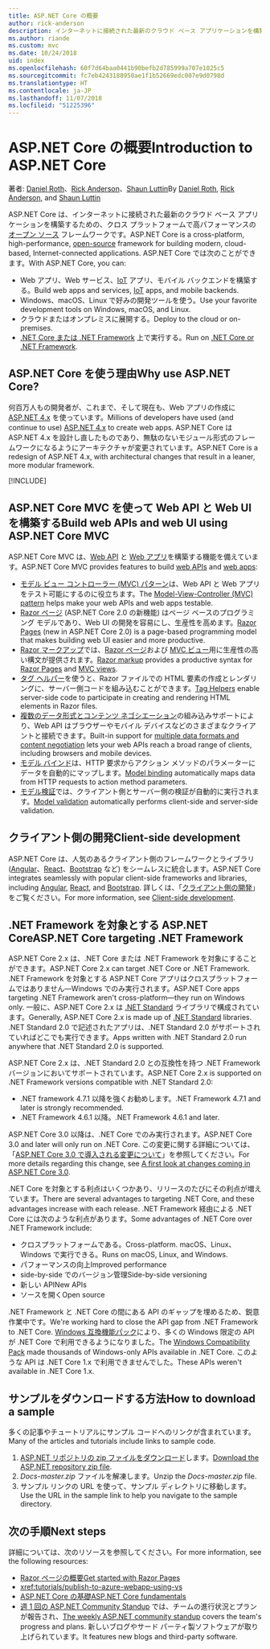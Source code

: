 ```yaml
---
title: ASP.NET Core の概要
author: rick-anderson
description: インターネットに接続された最新のクラウド ベース アプリケーションを構築するための、クロス プラットフォームで高パフォーマンスのオープン ソース フレームワークである ASP.NET Core について説明します。
ms.author: riande
ms.custom: mvc
ms.date: 10/24/2018
uid: index
ms.openlocfilehash: 60f7d64baa0441b90befb2d785999a707e1025c5
ms.sourcegitcommit: fc7eb4243188950ae1f1b52669edc007e9d0798d
ms.translationtype: HT
ms.contentlocale: ja-JP
ms.lasthandoff: 11/07/2018
ms.locfileid: "51225396"
---
```

# <a name="introduction-to-aspnet-core"></a><span data-ttu-id="d064a-103">ASP.NET Core の概要</span><span class="sxs-lookup"><span data-stu-id="d064a-103">Introduction to ASP.NET Core</span></span>

<span data-ttu-id="d064a-104">著者: [Daniel Roth](https://github.com/danroth27)、[Rick Anderson](https://twitter.com/RickAndMSFT)、[Shaun Luttin](https://twitter.com/dicshaunary)</span><span class="sxs-lookup"><span data-stu-id="d064a-104">By [Daniel Roth](https://github.com/danroth27), [Rick Anderson](https://twitter.com/RickAndMSFT), and [Shaun Luttin](https://twitter.com/dicshaunary)</span></span>

<span data-ttu-id="d064a-105">ASP.NET Core は、インターネットに接続された最新のクラウド ベース アプリケーションを構築するための、クロス プラットフォームで高パフォーマンスの[オープン ソース](https://github.com/aspnet/home) フレームワークです。</span><span class="sxs-lookup"><span data-stu-id="d064a-105">ASP.NET Core is a cross-platform, high-performance, [open-source](https://github.com/aspnet/home) framework for building modern, cloud-based, Internet-connected applications.</span></span> <span data-ttu-id="d064a-106">ASP.NET Core では次のことができます。</span><span class="sxs-lookup"><span data-stu-id="d064a-106">With ASP.NET Core, you can:</span></span>

* <span data-ttu-id="d064a-107">Web アプリ、Web サービス、[IoT](https://www.microsoft.com/internet-of-things/) アプリ、モバイル バックエンドを構築する。</span><span class="sxs-lookup"><span data-stu-id="d064a-107">Build web apps and services, [IoT](https://www.microsoft.com/internet-of-things/) apps, and mobile backends.</span></span>
* <span data-ttu-id="d064a-108">Windows、macOS、Linux で好みの開発ツールを使う。</span><span class="sxs-lookup"><span data-stu-id="d064a-108">Use your favorite development tools on Windows, macOS, and Linux.</span></span>
* <span data-ttu-id="d064a-109">クラウドまたはオンプレミスに展開する。</span><span class="sxs-lookup"><span data-stu-id="d064a-109">Deploy to the cloud or on-premises.</span></span>
* <span data-ttu-id="d064a-110">[.NET Core または .NET Framework](/dotnet/articles/standard/choosing-core-framework-server) 上で実行する。</span><span class="sxs-lookup"><span data-stu-id="d064a-110">Run on [.NET Core or .NET Framework](/dotnet/articles/standard/choosing-core-framework-server).</span></span>

## <a name="why-use-aspnet-core"></a><span data-ttu-id="d064a-111">ASP.NET Core を使う理由</span><span class="sxs-lookup"><span data-stu-id="d064a-111">Why use ASP.NET Core?</span></span>

<span data-ttu-id="d064a-112">何百万人もの開発者が、これまで、そして現在も、Web アプリの作成に [ASP.NET 4.x](/aspnet/overview) を使っています。</span><span class="sxs-lookup"><span data-stu-id="d064a-112">Millions of developers have used (and continue to use) [ASP.NET 4.x](/aspnet/overview) to create web apps.</span></span> <span data-ttu-id="d064a-113">ASP.NET Core は ASP.NET 4.x を設計し直したものであり、無駄のないモジュール形式のフレームワークになるようにアーキテクチャが変更されています。</span><span class="sxs-lookup"><span data-stu-id="d064a-113">ASP.NET Core is a redesign of ASP.NET 4.x, with architectural changes that result in a leaner, more modular framework.</span></span>

[!INCLUDE[](~/includes/benefits.md)]

## <a name="build-web-apis-and-web-ui-using-aspnet-core-mvc"></a><span data-ttu-id="d064a-114">ASP.NET Core MVC を使って Web API と Web UI を構築する</span><span class="sxs-lookup"><span data-stu-id="d064a-114">Build web APIs and web UI using ASP.NET Core MVC</span></span>

<span data-ttu-id="d064a-115">ASP.NET Core MVC は、[Web API](xref:tutorials/first-web-api) と [Web アプリ](xref:tutorials/razor-pages/index)を構築する機能を備えています。</span><span class="sxs-lookup"><span data-stu-id="d064a-115">ASP.NET Core MVC provides features to build [web APIs](xref:tutorials/first-web-api) and [web apps](xref:tutorials/razor-pages/index):</span></span>

* <span data-ttu-id="d064a-116">[モデル ビュー コントローラー (MVC) パターン](xref:mvc/overview)は、Web API と Web アプリをテスト可能にするのに役立ちます。</span><span class="sxs-lookup"><span data-stu-id="d064a-116">The [Model-View-Controller (MVC) pattern](xref:mvc/overview) helps make your web APIs and web apps testable.</span></span>
* <span data-ttu-id="d064a-117">[Razor ページ](xref:razor-pages/index) (ASP.NET Core 2.0 の新機能) はページ ベースのプログラミング モデルであり、Web UI の開発を容易にし、生産性を高めます。</span><span class="sxs-lookup"><span data-stu-id="d064a-117">[Razor Pages](xref:razor-pages/index) (new in ASP.NET Core 2.0) is a page-based programming model that makes building web UI easier and more productive.</span></span>
* <span data-ttu-id="d064a-118">[Razor マークアップ](xref:mvc/views/razor)では、[Razor ページ](xref:razor-pages/index)および [MVC ビュー](xref:mvc/views/overview)用に生産性の高い構文が提供されます。</span><span class="sxs-lookup"><span data-stu-id="d064a-118">[Razor markup](xref:mvc/views/razor) provides a productive syntax for [Razor Pages](xref:razor-pages/index) and [MVC views](xref:mvc/views/overview).</span></span>
* <span data-ttu-id="d064a-119">[タグ ヘルパー](xref:mvc/views/tag-helpers/intro)を使うと、Razor ファイルでの HTML 要素の作成とレンダリングに、サーバー側コードを組み込むことができます。</span><span class="sxs-lookup"><span data-stu-id="d064a-119">[Tag Helpers](xref:mvc/views/tag-helpers/intro) enable server-side code to participate in creating and rendering HTML elements in Razor files.</span></span>
* <span data-ttu-id="d064a-120">[複数のデータ形式とコンテンツ ネゴシエーション](xref:web-api/advanced/formatting)の組み込みサポートにより、Web API はブラウザーやモバイル デバイスなどのさまざまなクライアントと接続できます。</span><span class="sxs-lookup"><span data-stu-id="d064a-120">Built-in support for [multiple data formats and content negotiation](xref:web-api/advanced/formatting) lets your web APIs reach a broad range of clients, including browsers and mobile devices.</span></span>
* <span data-ttu-id="d064a-121">[モデル バインド](xref:mvc/models/model-binding)は、HTTP 要求からアクション メソッドのパラメーターにデータを自動的にマップします。</span><span class="sxs-lookup"><span data-stu-id="d064a-121">[Model binding](xref:mvc/models/model-binding) automatically maps data from HTTP requests to action method parameters.</span></span>
* <span data-ttu-id="d064a-122">[モデル検証](xref:mvc/models/validation)では、クライアント側とサーバー側の検証が自動的に実行されます。</span><span class="sxs-lookup"><span data-stu-id="d064a-122">[Model validation](xref:mvc/models/validation) automatically performs client-side and server-side validation.</span></span>

## <a name="client-side-development"></a><span data-ttu-id="d064a-123">クライアント側の開発</span><span class="sxs-lookup"><span data-stu-id="d064a-123">Client-side development</span></span>

<span data-ttu-id="d064a-124">ASP.NET Core は、人気のあるクライアント側のフレームワークとライブラリ ([Angular](xref:spa/angular)、[React](xref:spa/react)、[Bootstrap](https://getbootstrap.com/) など) をシームレスに統合します。</span><span class="sxs-lookup"><span data-stu-id="d064a-124">ASP.NET Core integrates seamlessly with popular client-side frameworks and libraries, including [Angular](xref:spa/angular), [React](xref:spa/react), and [Bootstrap](https://getbootstrap.com/).</span></span> <span data-ttu-id="d064a-125">詳しくは、「[クライアント側の開発](xref:client-side/index)」をご覧ください。</span><span class="sxs-lookup"><span data-stu-id="d064a-125">For more information, see [Client-side development](xref:client-side/index).</span></span>

<a name="target-framework"></a>

## <a name="aspnet-core-targeting-net-framework"></a><span data-ttu-id="d064a-126">.NET Framework を対象とする ASP.NET Core</span><span class="sxs-lookup"><span data-stu-id="d064a-126">ASP.NET Core targeting .NET Framework</span></span>

<span data-ttu-id="d064a-127">ASP.NET Core 2.x は、.NET Core または .NET Framework を対象にすることができます。</span><span class="sxs-lookup"><span data-stu-id="d064a-127">ASP.NET Core 2.x can target .NET Core or .NET Framework.</span></span> <span data-ttu-id="d064a-128">.NET Framework を対象とする ASP.NET Core アプリはクロスプラットフォームではありません&mdash;Windows でのみ実行されます。</span><span class="sxs-lookup"><span data-stu-id="d064a-128">ASP.NET Core apps targeting .NET Framework aren't cross-platform&mdash;they run on Windows only.</span></span> <span data-ttu-id="d064a-129">一般に、ASP.NET Core 2.x は [.NET Standard](/dotnet/standard/net-standard) ライブラリで構成されています。</span><span class="sxs-lookup"><span data-stu-id="d064a-129">Generally, ASP.NET Core 2.x is made up of [.NET Standard](/dotnet/standard/net-standard) libraries.</span></span> <span data-ttu-id="d064a-130">.NET Standard 2.0 で記述されたアプリは、.NET Standard 2.0 がサポートされていればどこでも実行できます。</span><span class="sxs-lookup"><span data-stu-id="d064a-130">Apps written with .NET Standard 2.0 run anywhere that .NET Standard 2.0 is supported.</span></span>

<span data-ttu-id="d064a-131">ASP.NET Core 2.x は、.NET Standard 2.0 との互換性を持つ .NET Framework バージョンにおいてサポートされています。</span><span class="sxs-lookup"><span data-stu-id="d064a-131">ASP.NET Core 2.x is supported on .NET Framework versions compatible with .NET Standard 2.0:</span></span>

* <span data-ttu-id="d064a-132">.NET framework 4.7.1 以降を強くお勧めします。</span><span class="sxs-lookup"><span data-stu-id="d064a-132">.NET Framework 4.7.1 and later is strongly recommended.</span></span>
* <span data-ttu-id="d064a-133">.NET Framework 4.6.1 以降。</span><span class="sxs-lookup"><span data-stu-id="d064a-133">.NET Framework 4.6.1 and later.</span></span>

<span data-ttu-id="d064a-134">ASP.NET Core 3.0 以降は、.NET Core でのみ実行されます。</span><span class="sxs-lookup"><span data-stu-id="d064a-134">ASP.NET Core 3.0 and later will only run on .NET Core.</span></span> <span data-ttu-id="d064a-135">この変更に関する詳細については、「[ASP.NET Core 3.0 で導入される変更について](https://blogs.msdn.microsoft.com/webdev/2018/10/29/a-first-look-at-changes-coming-in-asp-net-core-3-0/)」を参照してください。</span><span class="sxs-lookup"><span data-stu-id="d064a-135">For more details regarding this change, see [A first look at changes coming in ASP.NET Core 3.0](https://blogs.msdn.microsoft.com/webdev/2018/10/29/a-first-look-at-changes-coming-in-asp-net-core-3-0/).</span></span>

<span data-ttu-id="d064a-136">.NET Core を対象とする利点はいくつかあり、リリースのたびにその利点が増えています。</span><span class="sxs-lookup"><span data-stu-id="d064a-136">There are several advantages to targeting .NET Core, and these advantages increase with each release.</span></span> <span data-ttu-id="d064a-137">.NET Framework 経由による .NET Core には次のような利点があります。</span><span class="sxs-lookup"><span data-stu-id="d064a-137">Some advantages of .NET Core over .NET Framework include:</span></span>

* <span data-ttu-id="d064a-138">クロスプラットフォームである。</span><span class="sxs-lookup"><span data-stu-id="d064a-138">Cross-platform.</span></span> <span data-ttu-id="d064a-139">macOS、Linux、Windows で実行できる。</span><span class="sxs-lookup"><span data-stu-id="d064a-139">Runs on macOS, Linux, and Windows.</span></span>
* <span data-ttu-id="d064a-140">パフォーマンスの向上</span><span class="sxs-lookup"><span data-stu-id="d064a-140">Improved performance</span></span>
* <span data-ttu-id="d064a-141">side-by-side でのバージョン管理</span><span class="sxs-lookup"><span data-stu-id="d064a-141">Side-by-side versioning</span></span>
* <span data-ttu-id="d064a-142">新しい API</span><span class="sxs-lookup"><span data-stu-id="d064a-142">New APIs</span></span>
* <span data-ttu-id="d064a-143">ソースを開く</span><span class="sxs-lookup"><span data-stu-id="d064a-143">Open source</span></span>

<span data-ttu-id="d064a-144">.NET Framework と .NET Core の間にある API のギャップを埋めるため、鋭意作業中です。</span><span class="sxs-lookup"><span data-stu-id="d064a-144">We're working hard to close the API gap from .NET Framework to .NET Core.</span></span> <span data-ttu-id="d064a-145">[Windows 互換機能パック](/dotnet/core/porting/windows-compat-pack)により、多くの Windows 限定の API が .NET Core で利用できるようになりました。</span><span class="sxs-lookup"><span data-stu-id="d064a-145">The [Windows Compatibility Pack](/dotnet/core/porting/windows-compat-pack) made thousands of Windows-only APIs available in .NET Core.</span></span> <span data-ttu-id="d064a-146">このような API は .NET Core 1.x で利用できませんでした。</span><span class="sxs-lookup"><span data-stu-id="d064a-146">These APIs weren't available in .NET Core 1.x.</span></span>

## <a name="how-to-download-a-sample"></a><span data-ttu-id="d064a-147">サンプルをダウンロードする方法</span><span class="sxs-lookup"><span data-stu-id="d064a-147">How to download a sample</span></span>

<span data-ttu-id="d064a-148">多くの記事やチュートリアルにサンプル コードへのリンクが含まれています。</span><span class="sxs-lookup"><span data-stu-id="d064a-148">Many of the articles and tutorials include links to sample code.</span></span>

1. <span data-ttu-id="d064a-149">[ASP.NET リポジトリの zip ファイルをダウンロード](https://codeload.github.com/aspnet/Docs/zip/master)します。</span><span class="sxs-lookup"><span data-stu-id="d064a-149">[Download the ASP.NET repository zip file](https://codeload.github.com/aspnet/Docs/zip/master).</span></span>
1. <span data-ttu-id="d064a-150">*Docs-master.zip* ファイルを解凍します。</span><span class="sxs-lookup"><span data-stu-id="d064a-150">Unzip the *Docs-master.zip* file.</span></span>
1. <span data-ttu-id="d064a-151">サンプル リンクの URL を使って、サンプル ディレクトリに移動します。</span><span class="sxs-lookup"><span data-stu-id="d064a-151">Use the URL in the sample link to help you navigate to the sample directory.</span></span>

## <a name="next-steps"></a><span data-ttu-id="d064a-152">次の手順</span><span class="sxs-lookup"><span data-stu-id="d064a-152">Next steps</span></span>

<span data-ttu-id="d064a-153">詳細については、次のリソースを参照してください。</span><span class="sxs-lookup"><span data-stu-id="d064a-153">For more information, see the following resources:</span></span>

* [<span data-ttu-id="d064a-154">Razor ページの概要</span><span class="sxs-lookup"><span data-stu-id="d064a-154">Get started with Razor Pages</span></span>](xref:tutorials/razor-pages/razor-pages-start)
* <xref:tutorials/publish-to-azure-webapp-using-vs>
* [<span data-ttu-id="d064a-155">ASP.NET Core の基礎</span><span class="sxs-lookup"><span data-stu-id="d064a-155">ASP.NET Core fundamentals</span></span>](xref:fundamentals/index)
* <span data-ttu-id="d064a-156">[週 1 回の ASP.NET Community Standup](https://live.asp.net/) では、チームの進行状況とプランが報告され、</span><span class="sxs-lookup"><span data-stu-id="d064a-156">[The weekly ASP.NET community standup](https://live.asp.net/) covers the team's progress and plans.</span></span> <span data-ttu-id="d064a-157">新しいブログやサード パーティ製ソフトウェアが取り上げられています。</span><span class="sxs-lookup"><span data-stu-id="d064a-157">It features new blogs and third-party software.</span></span>
